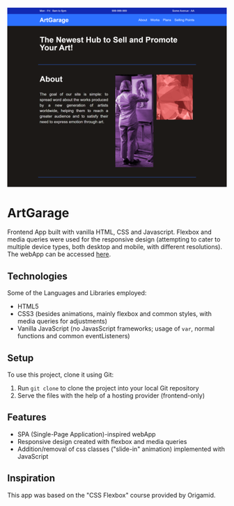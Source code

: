 ![ArtGarage](/images/ArtGarage.png)

# ArtGarage

Frontend App built with vanilla HTML, CSS and Javascript. Flexbox and media queries were used for the responsive design (attempting to cater to multiple device types, both desktop and mobile, with different resolutions). The webApp can be accessed [here](https://nothingnothings.github.io/ArtGarage/).

## Technologies

Some of the Languages and Libraries employed:

- HTML5
- CSS3 (besides animations, mainly flexbox and common styles, with media queries for adjustments)
- Vanilla JavaScript (no JavasScript frameworks; usage of `var`, normal functions and common eventListeners)

## Setup

To use this project, clone it using Git:

1. Run `git clone` to clone the project into your local Git repository
2. Serve the files with the help of a hosting provider (frontend-only)

## Features

- SPA (Single-Page Application)-inspired webApp
- Responsive design created with flexbox and media queries
- Addition/removal of css classes ("slide-in" animation) implemented with JavaScript

## Inspiration

This app was based on the "CSS Flexbox" course provided by Origamid.
